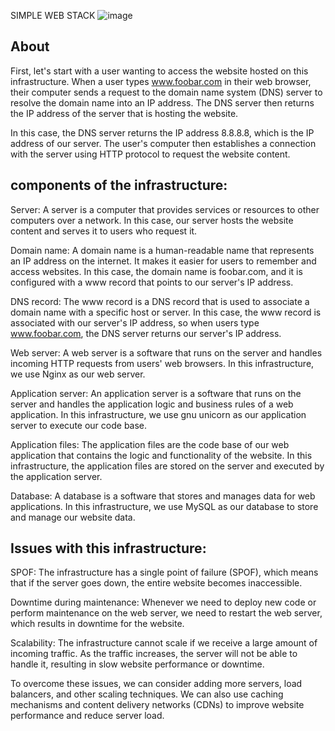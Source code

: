 SIMPLE WEB STACK
![image](https://user-images.githubusercontent.com/111001204/221690632-c6bff205-aefb-4945-a1ca-6969159e47e3.png)

About
---------------------------------------------------------------------------------------------------------------------------------
First, let's start with a user wanting to access the website hosted on this infrastructure. When a user types www.foobar.com in their web browser, their computer sends a request to the domain name system (DNS) server to resolve the domain name into an IP address. The DNS server then returns the IP address of the server that is hosting the website.

In this case, the DNS server returns the IP address 8.8.8.8, which is the IP address of our server. The user's computer then establishes a connection with the server using HTTP protocol to request the website content.

components of the infrastructure:
------------------------------------------------------------------------------------------------------------------------------------
Server:
A server is a computer that provides services or resources to other computers over a network. In this case, our server hosts the website content and serves it to users who request it.

Domain name:
A domain name is a human-readable name that represents an IP address on the internet. It makes it easier for users to remember and access websites. In this case, the domain name is foobar.com, and it is configured with a www record that points to our server's IP address.

DNS record:
The www record is a DNS record that is used to associate a domain name with a specific host or server. In this case, the www record is associated with our server's IP address, so when users type www.foobar.com, the DNS server returns our server's IP address.

Web server:
A web server is a software that runs on the server and handles incoming HTTP requests from users' web browsers. In this infrastructure, we use Nginx as our web server.

Application server:
An application server is a software that runs on the server and handles the application logic and business rules of a web application. In this infrastructure, we use gnu unicorn as our application server to execute our code base.

Application files:
The application files are the code base of our web application that contains the logic and functionality of the website. In this infrastructure, the application files are stored on the server and executed by the application server.

Database:
A database is a software that stores and manages data for web applications. In this infrastructure, we use MySQL as our database to store and manage our website data.

Issues with this infrastructure:
--------------------------------------------------------------------------------------------------------------------------------------
SPOF:
The infrastructure has a single point of failure (SPOF), which means that if the server goes down, the entire website becomes inaccessible.

Downtime during maintenance:
Whenever we need to deploy new code or perform maintenance on the web server, we need to restart the web server, which results in downtime for the website.

Scalability:
The infrastructure cannot scale if we receive a large amount of incoming traffic. As the traffic increases, the server will not be able to handle it, resulting in slow website performance or downtime.

To overcome these issues, we can consider adding more servers, load balancers, and other scaling techniques. We can also use caching mechanisms and content delivery networks (CDNs) to improve website performance and reduce server load.
